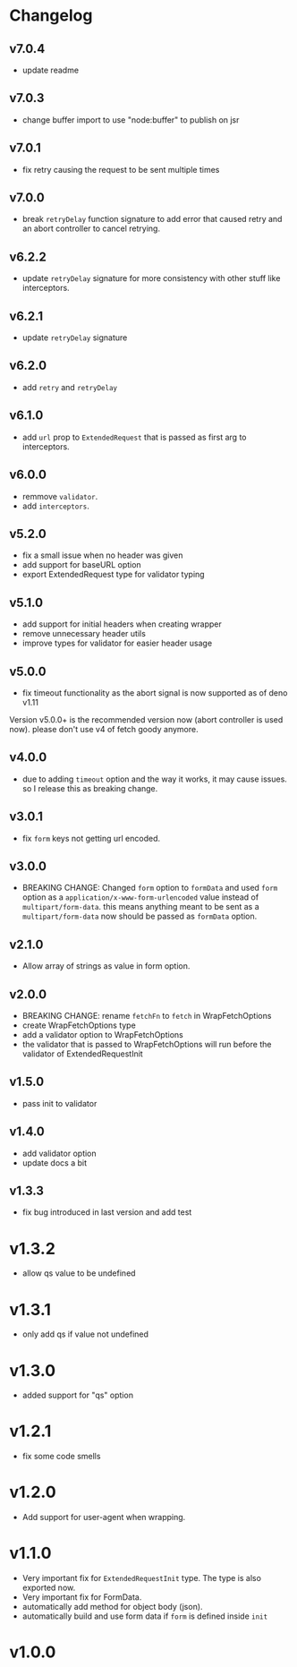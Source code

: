 # Changelog

## v7.0.4

- update readme

## v7.0.3

- change buffer import to use "node:buffer" to publish on jsr

## v7.0.1

- fix retry causing the request to be sent multiple times

## v7.0.0

- break `retryDelay` function signature to add error that caused retry and an
  abort controller to cancel retrying.

## v6.2.2

- update `retryDelay` signature for more consistency with other stuff like
  interceptors.

## v6.2.1

- update `retryDelay` signature

## v6.2.0

- add `retry` and `retryDelay`

## v6.1.0

- add `url` prop to `ExtendedRequest` that is passed as first arg to
  interceptors.

## v6.0.0

- remmove `validator`.
- add `interceptors`.

## v5.2.0

- fix a small issue when no header was given
- add support for baseURL option
- export ExtendedRequest type for validator typing

## v5.1.0

- add support for initial headers when creating wrapper
- remove unnecessary header utils
- improve types for validator for easier header usage

## v5.0.0

- fix timeout functionality as the abort signal is now supported as of deno
  v1.11

Version v5.0.0+ is the recommended version now (abort controller is used now).
please don't use v4 of fetch goody anymore.

## v4.0.0

- due to adding `timeout` option and the way it works, it may cause issues. so I
  release this as breaking change.

## v3.0.1

- fix `form` keys not getting url encoded.

## v3.0.0

- BREAKING CHANGE: Changed `form` option to `formData` and used `form` option as
  a `application/x-www-form-urlencoded` value instead of `multipart/form-data`.
  this means anything meant to be sent as a `multipart/form-data` now should be
  passed as `formData` option.

## v2.1.0

- Allow array of strings as value in form option.

## v2.0.0

- BREAKING CHANGE: rename `fetchFn` to `fetch` in WrapFetchOptions
- create WrapFetchOptions type
- add a validator option to WrapFetchOptions
- the validator that is passed to WrapFetchOptions will run before the validator
  of ExtendedRequestInit

## v1.5.0

- pass init to validator

## v1.4.0

- add validator option
- update docs a bit

## v1.3.3

- fix bug introduced in last version and add test

# v1.3.2

- allow qs value to be undefined

# v1.3.1

- only add qs if value not undefined

# v1.3.0

- added support for "qs" option

# v1.2.1

- fix some code smells

# v1.2.0

- Add support for user-agent when wrapping.

# v1.1.0

- Very important fix for `ExtendedRequestInit` type. The type is also exported
  now.
- Very important fix for FormData.
- automatically add method for object body (json).
- automatically build and use form data if `form` is defined inside `init`

# v1.0.0
